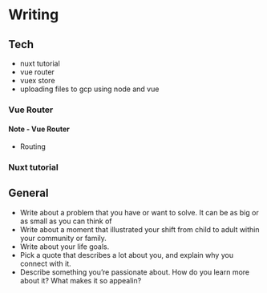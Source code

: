 # Writing

## Tech

- nuxt tutorial
- vue router
- vuex store
- uploading files to gcp using node and vue

### Vue Router

#### Note - Vue Router

- Routing 

### Nuxt tutorial



## General

- Write about a problem that you have or want to solve. It can be as big or as small as you can think of
- Write about a moment that illustrated your shift from child to adult within your community or family.
- Write about your life goals.
- Pick a quote that describes a lot about you, and explain why you connect with it.
- Describe something you’re passionate about. How do you learn more about it? What makes it so appealin?